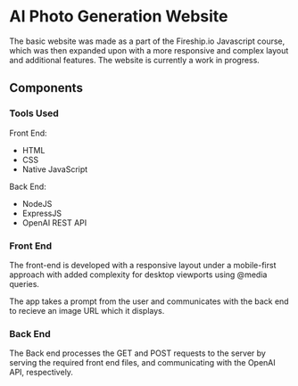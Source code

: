 # AI Photo Generation Website

The basic website was made as a part of the Fireship.io Javascript course, which was then expanded upon with a more responsive and complex layout and additional features. The website is currently a work in progress.

## Components

### __Tools Used__

Front End:

* HTML
* CSS
* Native JavaScript

Back End:

* NodeJS
* ExpressJS
* OpenAI REST API

### __Front End__

The front-end is developed with a responsive layout under a mobile-first approach with added complexity for desktop viewports using @media queries.

The app takes a prompt from the user and communicates with the back end to recieve an image URL which it displays.

### __Back End__

The Back end processes the GET and POST requests to the server by serving the required front end files, and communicating with the OpenAI API, respectively.
